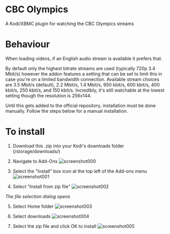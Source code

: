 CBC Olympics
============

A Kodi/XBMC plugin for watching the CBC Olympics streams

Behaviour
============
When loading videos, if an English audio stream is available it prefers that.

By default only the highest bitrate streams are used (typically 720p 3.4 Mbit/s) however the addon features a setting that can be set to limit this in case you're on a limited bandwidth connection. Available stream choices are 3.5 Mbit/s (default), 2.2 Mbit/s, 1.4 Mbit/s, 950 kbit/s, 600 kbit/s, 400 kbit/s, 250 kbit/s, and 150 kbit/s. Incredibly, it's still watchable at the lowest setting though the resolution is 256x144.

Until this gets added to the official repository, installation must be done manually. Follow the steps below for a manual installation.

To install
============

1. Download this .zip into your Kodi's downloads folder (/storage/downloads/)

2. Navigate to Add-Ons
![screenshot000](https://user-images.githubusercontent.com/31328055/36081530-0290d314-0f55-11e8-9ebd-f6e7d866ac84.png)

3. Select the "Install" box icon at the top left of the Add-ons menu
![screenshot001](https://user-images.githubusercontent.com/31328055/36081513-da9b30e8-0f54-11e8-95a0-ff5f0169a5bf.png)

4. Select "Install from zip file"
![screenshot002](https://user-images.githubusercontent.com/31328055/36081542-2e26b156-0f55-11e8-987a-b9a07275ca28.png)

_The file selection dialog opens_

5. Select Home folder
![screenshot003](https://user-images.githubusercontent.com/31328055/36081543-300b03fa-0f55-11e8-98aa-9f25f161e8f6.png)

6. Select downloads
![screenshot004](https://user-images.githubusercontent.com/31328055/36081544-31c86a3e-0f55-11e8-8e4d-aee81531871b.png)

7. Select the zip file and click OK to install
![screenshot005](https://user-images.githubusercontent.com/31328055/36081548-3457e7de-0f55-11e8-94d1-86bc95f7794d.png)
